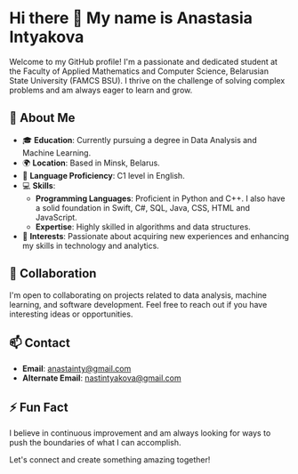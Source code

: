 # Hi there 👋 My name is Anastasia Intyakova

Welcome to my GitHub profile! I'm a passionate and dedicated student at the Faculty of Applied Mathematics and Computer Science, Belarusian State University (FAMCS BSU). I thrive on the challenge of solving complex problems and am always eager to learn and grow.

## 🚀 About Me

- 🎓 **Education**: Currently pursuing a degree in Data Analysis and Machine Learning.
- 🌍 **Location**: Based in Minsk, Belarus.
- 💬 **Language Proficiency**: C1 level in English.
- 💻 **Skills**:
  - **Programming Languages**: Proficient in Python and C++. I also have a solid foundation in Swift, C#, SQL, Java, CSS, HTML and JavaScript.
  - **Expertise**: Highly skilled in algorithms and data structures.
- 🌱 **Interests**: Passionate about acquiring new experiences and enhancing my skills in technology and analytics.

## 🤝 Collaboration

I'm open to collaborating on projects related to data analysis, machine learning, and software development. Feel free to reach out if you have interesting ideas or opportunities.

## 📫 Contact

- **Email**: [anastainty@gmail.com](mailto:anastainty@gmail.com)
- **Alternate Email**: [nastintyakova@gmail.com](mailto:nastintyakova@gmail.com)

## ⚡ Fun Fact

I believe in continuous improvement and am always looking for ways to push the boundaries of what I can accomplish.

Let's connect and create something amazing together!

